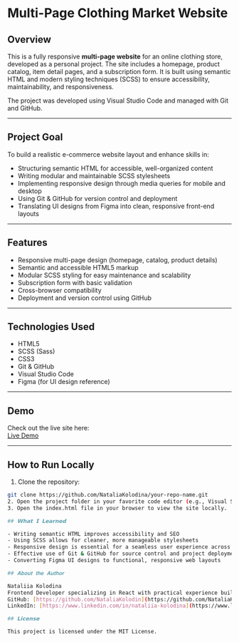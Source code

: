 # Multi-Page Clothing Market Website


## Overview

This is a fully responsive **multi-page website** for an online clothing store, developed as a personal project. The site includes a homepage, product catalog, item detail pages, and a subscription form. It is built using semantic HTML and modern styling techniques (SCSS) to ensure accessibility, maintainability, and responsiveness.

The project was developed using Visual Studio Code and managed with Git and GitHub.

---

## Project Goal

To build a realistic e-commerce website layout and enhance skills in:

- Structuring semantic HTML for accessible, well-organized content
- Writing modular and maintainable SCSS stylesheets
- Implementing responsive design through media queries for mobile and desktop
- Using Git & GitHub for version control and deployment
- Translating UI designs from Figma into clean, responsive front-end layouts

---

## Features

- Responsive multi-page design (homepage, catalog, product details)
- Semantic and accessible HTML5 markup
- Modular SCSS styling for easy maintenance and scalability
- Subscription form with basic validation
- Cross-browser compatibility
- Deployment and version control using GitHub

---

## Technologies Used

- HTML5  
- SCSS (Sass)  
- CSS3  
- Git & GitHub  
- Visual Studio Code  
- Figma (for UI design reference)

---

## Demo

Check out the live site here:  
[Live Demo](https://nataliakolodina.github.io/)

---

## How to Run Locally

1. Clone the repository:  
```bash
git clone https://github.com/NataliaKolodina/your-repo-name.git
2. Open the project folder in your favorite code editor (e.g., Visual Studio Code).
3. Open the index.html file in your browser to view the site locally.

## 𝗪𝗵𝗮𝘁 𝗜 𝗟𝗲𝗮𝗿𝗻𝗲𝗱

- Writing semantic HTML improves accessibility and SEO
- Using SCSS allows for cleaner, more manageable stylesheets
- Responsive design is essential for a seamless user experience across devices
- Effective use of Git & GitHub for source control and project deployment
- Converting Figma UI designs to functional, responsive web layouts

## 𝐀𝐛𝐨𝐮𝐭 𝐭𝐡𝐞 𝐀𝐮𝐭𝐡𝐨𝐫

Nataliia Kolodina
Frontend Developer specializing in React with practical experience building interactive and user-friendly web applications focused on health and wellbeing.
GitHub: [https://github.com/NataliaKolodin](https://github.com/NataliaKolodina)a
LinkedIn: [https://www.linkedin.com/in/nataliia-kolodina](https://www.linkedin.com/in/nataliia-kolodina/)

## 𝗟𝗶𝗰𝗲𝗻𝘀𝗲

This project is licensed under the MIT License.
